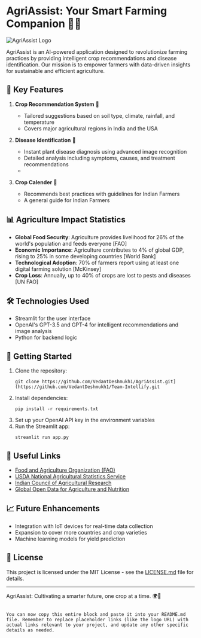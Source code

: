 
# AgriAssist: Your Smart Farming Companion 🌱🤖

![AgriAssist Logo](https://example.com/agriassist-logo.png)

AgriAssist is an AI-powered application designed to revolutionize farming practices by providing intelligent crop recommendations and disease identification. Our mission is to empower farmers with data-driven insights for sustainable and efficient agriculture.

## 🌟 Key Features

1. **Crop Recommendation System** 🌾
   - Tailored suggestions based on soil type, climate, rainfall, and temperature
   - Covers major agricultural regions in India and the USA

2. **Disease Identification** 🔬
   - Instant plant disease diagnosis using advanced image recognition
   - Detailed analysis including symptoms, causes, and treatment recommendations
   - 
2. **Crop Calender** 🔬
   - Recommends best practices with guidelines for Indian Farmers
   - A general guide for Indian Farmers

## 📊 Agriculture Impact Statistics

- **Global Food Security**: Agriculture provides livelihood for 26% of the world's population and feeds everyone [FAO]
- **Economic Importance**: Agriculture contributes to 4% of global GDP, rising to 25% in some developing countries [World Bank]
- **Technological Adoption**: 70% of farmers report using at least one digital farming solution [McKinsey]
- **Crop Loss**: Annually, up to 40% of crops are lost to pests and diseases [UN FAO]

## 🛠 Technologies Used

- Streamlit for the user interface
- OpenAI's GPT-3.5 and GPT-4 for intelligent recommendations and image analysis
- Python for backend logic

## 🚀 Getting Started

1. Clone the repository:
   ```
   git clone https://github.com/VedantDeshmukh1/AgriAssist.git](https://github.com/VedantDeshmukh1/Team-Intellify.git
   ```
2. Install dependencies:
   ```
   pip install -r requirements.txt
   ```
3. Set up your OpenAI API key in the environment variables
4. Run the Streamlit app:
   ```
   streamlit run app.py
   ```

## 🔗 Useful Links

- [Food and Agriculture Organization (FAO)](http://www.fao.org/home/en/)
- [USDA National Agricultural Statistics Service](https://www.nass.usda.gov/)
- [Indian Council of Agricultural Research](https://icar.gov.in/)
- [Global Open Data for Agriculture and Nutrition](https://www.godan.info/)

## 📈 Future Enhancements

- Integration with IoT devices for real-time data collection
- Expansion to cover more countries and crop varieties
- Machine learning models for yield prediction


## 📄 License

This project is licensed under the MIT License - see the [LICENSE.md](LICENSE.md) file for details.

---

AgriAssist: Cultivating a smarter future, one crop at a time. 🌍🌿
```

You can now copy this entire block and paste it into your README.md file. Remember to replace placeholder links (like the logo URL) with actual links relevant to your project, and update any other specific details as needed.
